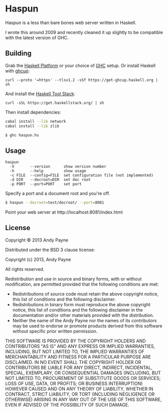 # Haspun

Haspun is a less than bare bones web server written in Haskell.

I wrote this around 2009 and recently cleaned it up slightly to be compatible with the latest version of GHC.

## Building

Grab the [Haskell Platform](http://www.haskell.org/platform/) or your choice of [GHC](http://www.haskell.org/ghc/) setup. Or install Haskell with [ghcup](https://www.haskell.org/ghcup/):

```shell
curl --proto '=https' --tlsv1.2 -sSf https://get-ghcup.haskell.org | sh
```
And install the [Haskell Tool Stack](https://haskellstack.org):
```shell
curl -sSL https://get.haskellstack.org/ | sh
```

Then install dependencies:

```bash
cabal install --lib network
cabal install --lib zlib
```

```bash
$ ghc haspun.hs
```

## Usage

```
haspun
  -V       --version      show version number
  -h       --help         show usage
  -c FILE  --config=FILE  set configuration file (not implemented)
  -d DIR   --docroot=DIR  set doc root
  -p PORT  --port=PORT    set port
```

Specify a port and a document root and you're off.

```bash
$ haspun --docroot=test/docroot/ --port=8081
```

Point your web server at http://localhost:8081/index.html

## License

Copyright © 2013 Andy Payne

Distributed under the BSD 3 clause license:

Copyright (c) 2013, Andy Payne

All rights reserved.

Redistribution and use in source and binary forms, with or without modification, are permitted provided that the following conditions are met:

* Redistributions of source code must retain the above copyright notice, this list of conditions and the following disclaimer.
* Redistributions in binary form must reproduce the above copyright notice, this list of conditions and the following disclaimer in the documentation and/or other materials provided with the distribution.
* Neither the name of the Andy Payne nor the names of its contributors may be used to endorse or promote products derived from this software without specific prior written permission.

THIS SOFTWARE IS PROVIDED BY THE COPYRIGHT HOLDERS AND CONTRIBUTORS "AS IS" AND ANY EXPRESS OR IMPLIED WARRANTIES, INCLUDING, BUT NOT LIMITED TO, THE IMPLIED WARRANTIES OF MERCHANTABILITY AND FITNESS FOR A PARTICULAR PURPOSE ARE DISCLAIMED. IN NO EVENT SHALL THE COPYRIGHT HOLDER OR CONTRIBUTORS BE LIABLE FOR ANY DIRECT, INDIRECT, INCIDENTAL, SPECIAL, EXEMPLARY, OR CONSEQUENTIAL DAMAGES (INCLUDING, BUT NOT LIMITED TO, PROCUREMENT OF SUBSTITUTE GOODS OR SERVICES; LOSS OF USE, DATA, OR PROFITS; OR BUSINESS INTERRUPTION) HOWEVER CAUSED AND ON ANY THEORY OF LIABILITY, WHETHER IN CONTRACT, STRICT LIABILITY, OR TORT (INCLUDING NEGLIGENCE OR OTHERWISE) ARISING IN ANY WAY OUT OF THE USE OF THIS SOFTWARE, EVEN IF ADVISED OF THE POSSIBILITY OF SUCH DAMAGE.

